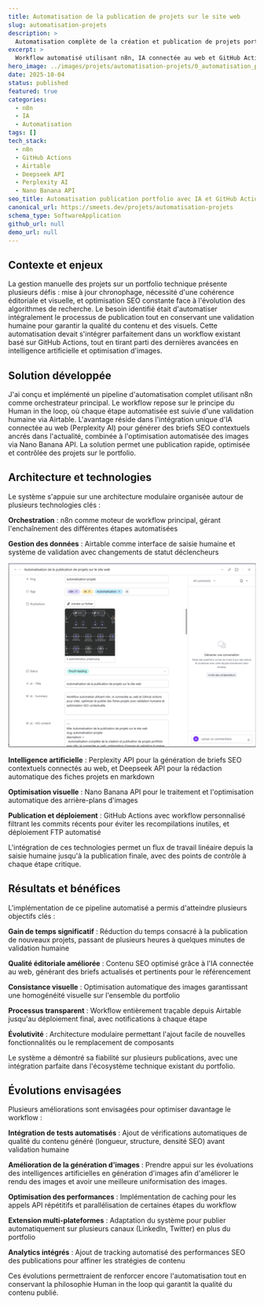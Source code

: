 ```yaml
---
title: Automatisation de la publication de projets sur le site web
slug: automatisation-projets
description: >
  Automatisation complète de la création et publication de projets portfolio avec n8n, IA connectée au web, optimisation d'images et validation humaine intégrée
excerpt: >
  Workflow automatisé utilisant n8n, IA connectée au web et GitHub Actions pour créer et publier des fiches projets avec validation humaine...
hero_image: ../images/projets/automatisation-projets/0_automatisation_projets.png
date: 2025-10-04
status: published
featured: true
categories:
  - n8n
  - IA
  - Automatisation
tags: []
tech_stack:
  - n8n
  - GitHub Actions
  - Airtable
  - Deepseek API
  - Perplexity AI
  - Nano Banana API
seo_title: Automatisation publication portfolio avec IA et GitHub Actions
canonical_url: https://smeets.dev/projets/automatisation-projets
schema_type: SoftwareApplication
github_url: null
demo_url: null
---
```


## Contexte et enjeux

La gestion manuelle des projets sur un portfolio technique présente plusieurs défis : mise à jour chronophage, nécessité d'une cohérence éditoriale et visuelle, et optimisation SEO constante face à l'évolution des algorithmes de recherche. Le besoin identifié était d'automatiser intégralement le processus de publication tout en conservant une validation humaine pour garantir la qualité du contenu et des visuels. Cette automatisation devait s'intégrer parfaitement dans un workflow existant basé sur GitHub Actions, tout en tirant parti des dernières avancées en intelligence artificielle et optimisation d'images.

## Solution développée

J'ai conçu et implémenté un pipeline d'automatisation complet utilisant n8n comme orchestrateur principal. Le workflow repose sur le principe du Human in the loop, où chaque étape automatisée est suivie d'une validation humaine via Airtable. L'avantage réside dans l'intégration unique d'IA connectée au web (Perplexity AI) pour générer des briefs SEO contextuels ancrés dans l'actualité, combinée à l'optimisation automatisée des images via Nano Banana API. La solution permet une publication rapide, optimisée et contrôlée des projets sur le portfolio.

## Architecture et technologies

Le système s'appuie sur une architecture modulaire organisée autour de plusieurs technologies clés :

**Orchestration** : n8n comme moteur de workflow principal, gérant l'enchaînement des différentes étapes automatisées

**Gestion des données** : Airtable comme interface de saisie humaine et système de validation avec changements de statut déclencheurs

![Interface Airtable](../../images/projets/automatisation-projets/1_interface_airtable.png)

**Intelligence artificielle** : Perplexity API pour la génération de briefs SEO contextuels connectés au web, et Deepseek API pour la rédaction automatique des fiches projets en markdown

**Optimisation visuelle** : Nano Banana API pour le traitement et l'optimisation automatique des arrière-plans d'images

**Publication et déploiement** : GitHub Actions avec workflow personnalisé filtrant les commits récents pour éviter les recompilations inutiles, et déploiement FTP automatisé

L'intégration de ces technologies permet un flux de travail linéaire depuis la saisie humaine jusqu'à la publication finale, avec des points de contrôle à chaque étape critique.

## Résultats et bénéfices

L'implémentation de ce pipeline automatisé a permis d'atteindre plusieurs objectifs clés :

**Gain de temps significatif** : Réduction du temps consacré à la publication de nouveaux projets, passant de plusieurs heures à quelques minutes de validation humaine

**Qualité éditoriale améliorée** : Contenu SEO optimisé grâce à l'IA connectée au web, générant des briefs actualisés et pertinents pour le référencement

**Consistance visuelle** : Optimisation automatique des images garantissant une homogénéité visuelle sur l'ensemble du portfolio

**Processus transparent** : Workflow entièrement traçable depuis Airtable jusqu'au déploiement final, avec notifications à chaque étape

**Évolutivité** : Architecture modulaire permettant l'ajout facile de nouvelles fonctionnalités ou le remplacement de composants

Le système a démontré sa fiabilité sur plusieurs publications, avec une intégration parfaite dans l'écosystème technique existant du portfolio.

## Évolutions envisagées

Plusieurs améliorations sont envisagées pour optimiser davantage le workflow :

**Intégration de tests automatisés** : Ajout de vérifications automatiques de qualité du contenu généré (longueur, structure, densité SEO) avant validation humaine

**Amélioration de la génération d'images** : Prendre appui sur les évoluations des intelligences artificielles en génération d'images afin d'améliorer le rendu des images et avoir une meilleure uniformisation des images.

**Optimisation des performances** : Implémentation de caching pour les appels API répétitifs et parallélisation de certaines étapes du workflow

**Extension multi-plateformes** : Adaptation du système pour publier automatiquement sur plusieurs canaux (LinkedIn, Twitter) en plus du portfolio

**Analytics intégrés** : Ajout de tracking automatisé des performances SEO des publications pour affiner les stratégies de contenu

Ces évolutions permettraient de renforcer encore l'automatisation tout en conservant la philosophie Human in the loop qui garantit la qualité du contenu publié.
